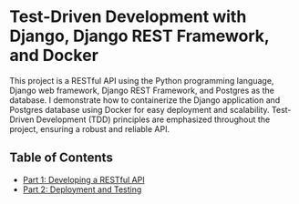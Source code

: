 # Test-Driven Development with Django, Django REST Framework, and Docker

This project is a RESTful API using the Python programming language, Django web framework, Django REST Framework, and Postgres as the database. I demonstrate how to containerize the Django application and Postgres database using Docker for easy deployment and scalability. Test-Driven Development (TDD) principles are emphasized throughout the project, ensuring a robust and reliable API.

## Table of Contents

- [Part 1: Developing a RESTful API]()
- [Part 2: Deployment and Testing]()
